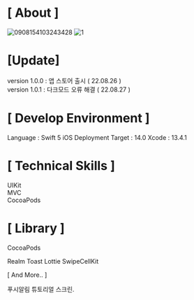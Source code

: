 # [ About ]
![0908154103243428](https://user-images.githubusercontent.com/51688166/189052663-d9ea54a4-2d9f-4267-a4e0-f0eca3d79cf1.jpg)
![1](https://user-images.githubusercontent.com/51688166/189055732-0ff55e71-28f3-4066-a399-9f8d5ffa080c.gif)


# [Update]

version 1.0.0 : 앱 스토어 출시 ( 22.08.26 ) </br>
version 1.0.1 : 다크모드 오류 해결  ( 22.08.27 )

# [ Develop Environment ]

Language : Swift 5
iOS Deployment Target : 14.0
Xcode : 13.4.1

# [ Technical Skills ]
UIKit</br>
MVC</br>
CocoaPods

# [ Library ]
CocoaPods

Realm
Toast
Lottie
SwipeCellKit

[ And More.. ]

푸시알림 
튜토리얼 스크린.
